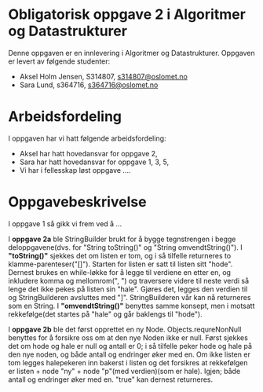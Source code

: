 # Obligatorisk oppgave 2 i Algoritmer og Datastrukturer

Denne oppgaven er en innlevering i Algoritmer og Datastrukturer. 
Oppgaven er levert av følgende studenter:
* Aksel Holm Jensen, S314807, s314807@oslomet.no
* Sara Lund, s364716, s364716@oslomet.no

# Arbeidsfordeling

I oppgaven har vi hatt følgende arbeidsfordeling:
* Aksel har hatt hovedansvar for oppgave 2, 
* Sara har hatt hovedansvar for oppgave 1, 3, 5,  
* Vi har i fellesskap løst oppgave .... 

# Oppgavebeskrivelse

I oppgave 1 så gikk vi frem ved å ...

I **oppgave 2a** ble StringBuilder brukt for å bygge tegnstrengen i begge deloppgavene(dvs. for "String toString()" og "String omvendtString()").
I **"toString()"** sjekkes det om listen er tom, og i så tilfelle returneres to klamme-parenteser("[]"). Starten for listen er satt til listen sitt "hode". 
Dernest brukes en while-løkke for å legge til verdiene en etter en, og inkludere komma og mellomrom(", ") og traversere videre til neste verdi 
så lenge det ikke pekes på listen sin "hale". Gjøres det, legges den verdien til og StringBuilderen avsluttes med "]". 
StringBuilderen vår kan nå returneres som en String. 
I **"omvendtString()"** benyttes samme konsept, men i motsatt rekkefølge(det startes på "hale" og går baklengs til "hode"). 
 
I **oppgave 2b** ble det først opprettet en ny Node. Objects.requreNonNull benyttes for å forsikre oss om at den nye Noden ikke er null. Først sjekkes det
om hode og hale er null og antall er 0; i så tilfelle peker hode og hale på den nye noden, og både antall og endringer øker med en. Om ikke listen er tom
legges halepekeren inn bakerst i listen og det forsikres at rekkefølgen er listen + node "ny" + node "p"(med verdien)(som er hale). 
Igjen; både antall og endringer øker med en. "true" kan dernest returneres. 